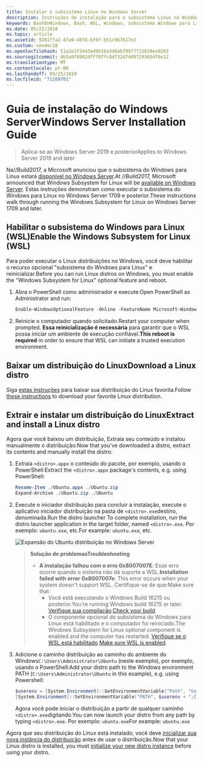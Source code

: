 ```yaml
---
title: Instalar o subsistema Linux no Windows Server
description: Instruções de instalação para o subsistema Linux no Windows Server.
keywords: BashOnWindows, Bash, WSL, Windows, subsistema Windows para Linux, windowssubsystem, Ubuntu, Windows Server
ms.date: 05/22/2018
ms.topic: article
ms.assetid: 9281ffa2-4fa9-4078-bf6f-b51c967617e3
ms.custom: seodec18
ms.openlocfilehash: 51a2e3f3443ed9b1ba3d8ab79977f22839ee0283
ms.sourcegitcommit: 0b5a9f8982dfff07fc8df32d74d97293654f8e12
ms.translationtype: MT
ms.contentlocale: pt-BR
ms.lasthandoff: 09/25/2019
ms.locfileid: "71269781"
---
```

# <a name="windows-server-installation-guide"></a><span data-ttu-id="ba16f-104">Guia de instalação do Windows Server</span><span class="sxs-lookup"><span data-stu-id="ba16f-104">Windows Server Installation Guide</span></span>

> <span data-ttu-id="ba16f-105">Aplica-se ao Windows Server 2019 e posterior</span><span class="sxs-lookup"><span data-stu-id="ba16f-105">Applies to Windows Server 2019 and later</span></span>

<span data-ttu-id="ba16f-106">Na//Build2017, a Microsoft anunciou que o subsistema do Windows para Linux estará [disponível no Windows Server](https://blogs.technet.microsoft.com/hybridcloud/2017/05/10/windows-server-for-developers-news-from-microsoft-build-2017/).</span><span class="sxs-lookup"><span data-stu-id="ba16f-106">At //Build2017, Microsoft announced that Windows Subsystem for Linux will be [available on Windows Server](https://blogs.technet.microsoft.com/hybridcloud/2017/05/10/windows-server-for-developers-news-from-microsoft-build-2017/).</span></span>  <span data-ttu-id="ba16f-107">Estas instruções demonstram como executar o subsistema do Windows para Linux no Windows Server 1709 e posterior.</span><span class="sxs-lookup"><span data-stu-id="ba16f-107">These instructions walk through running the Windows Subsystem for Linux on Windows Server 1709 and later.</span></span>

## <a name="enable-the-windows-subsystem-for-linux-wsl"></a><span data-ttu-id="ba16f-108">Habilitar o subsistema do Windows para Linux (WSL)</span><span class="sxs-lookup"><span data-stu-id="ba16f-108">Enable the Windows Subsystem for Linux (WSL)</span></span>

<span data-ttu-id="ba16f-109">Para poder executar o Linux distribuições no Windows, você deve habilitar o recurso opcional "subsistema do Windows para Linux" e reinicializar.</span><span class="sxs-lookup"><span data-stu-id="ba16f-109">Before you can run Linux distros on Windows, you must enable the "Windows Subsystem for Linux" optional feature and reboot.</span></span>

1. <span data-ttu-id="ba16f-110">Abra o PowerShell como administrador e execute:</span><span class="sxs-lookup"><span data-stu-id="ba16f-110">Open PowerShell as Administrator and run:</span></span>
    ```powershell
    Enable-WindowsOptionalFeature -Online -FeatureName Microsoft-Windows-Subsystem-Linux
    ```

2. <span data-ttu-id="ba16f-111">Reinicie o computador quando solicitado.</span><span class="sxs-lookup"><span data-stu-id="ba16f-111">Restart your computer when prompted.</span></span> <span data-ttu-id="ba16f-112">**Essa reinicialização é necessária** para garantir que o WSL possa iniciar um ambiente de execução confiável.</span><span class="sxs-lookup"><span data-stu-id="ba16f-112">**This reboot is required** in order to ensure that WSL can initiate a trusted execution environment.</span></span>

## <a name="download-a-linux-distro"></a><span data-ttu-id="ba16f-113">Baixar um distribuição do Linux</span><span class="sxs-lookup"><span data-stu-id="ba16f-113">Download a Linux distro</span></span>

<span data-ttu-id="ba16f-114">Siga [estas instruções](install-manual.md) para baixar sua distribuição do Linux favorita.</span><span class="sxs-lookup"><span data-stu-id="ba16f-114">Follow [these instructions](install-manual.md) to download your favorite Linux distribution.</span></span>

## <a name="extract-and-install-a-linux-distro"></a><span data-ttu-id="ba16f-115">Extrair e instalar um distribuição do Linux</span><span class="sxs-lookup"><span data-stu-id="ba16f-115">Extract and install a Linux distro</span></span>
<span data-ttu-id="ba16f-116">Agora que você baixou um distribuição, Extraia seu conteúdo e instalou manualmente o distribuição:</span><span class="sxs-lookup"><span data-stu-id="ba16f-116">Now that you've downloaded a distro, extract its contents and manually install the distro:</span></span>

1. <span data-ttu-id="ba16f-117">Extraia `<distro>.appx` o conteúdo do pacote, por exemplo, usando o PowerShell:</span><span class="sxs-lookup"><span data-stu-id="ba16f-117">Extract the `<distro>.appx` package's contents, e.g. using PowerShell:</span></span>

    ```powershell
    Rename-Item ./Ubuntu.appx ./Ubuntu.zip
    Expand-Archive ./Ubuntu.zip ./Ubuntu
    ```

2. <span data-ttu-id="ba16f-118">Execute o iniciador distribuição para concluir a instalação, execute o aplicativo iniciador distribuição na pasta de `<distro>.exe`destino, denominada.</span><span class="sxs-lookup"><span data-stu-id="ba16f-118">Run the distro launcher To complete installation, run the distro launcher application in the target folder, named `<distro>.exe`.</span></span> <span data-ttu-id="ba16f-119">Por exemplo: `ubuntu.exe`, etc.</span><span class="sxs-lookup"><span data-stu-id="ba16f-119">For example: `ubuntu.exe`, etc.</span></span>

    ![Expansão do Ubuntu distribuição no Windows Server](media/server-appx-expand.png)

    > <span data-ttu-id="ba16f-121">**Solução de problemas**</span><span class="sxs-lookup"><span data-stu-id="ba16f-121">**Troubleshooting**</span></span>
    > * <span data-ttu-id="ba16f-122">**A instalação falhou com o erro 0x8007007E**: Esse erro ocorre quando o sistema não dá suporte a WSL.</span><span class="sxs-lookup"><span data-stu-id="ba16f-122">**Installation failed with error 0x8007007e**: This error occurs when your system doesn't support WSL.</span></span> <span data-ttu-id="ba16f-123">Certifique-se de que:</span><span class="sxs-lookup"><span data-stu-id="ba16f-123">Make sure that:</span></span>
    >   * <span data-ttu-id="ba16f-124">Você está executando o Windows Build 16215 ou posterior.</span><span class="sxs-lookup"><span data-stu-id="ba16f-124">You're running Windows build 16215 or later.</span></span> <span data-ttu-id="ba16f-125">[Verifique sua compilação](troubleshooting.md#check-your-build-number).</span><span class="sxs-lookup"><span data-stu-id="ba16f-125">[Check your build](troubleshooting.md#check-your-build-number).</span></span>
    >   * <span data-ttu-id="ba16f-126">O componente opcional do subsistema do Windows para Linux está habilitado e o computador foi reiniciado.</span><span class="sxs-lookup"><span data-stu-id="ba16f-126">The Windows Subsystem for Linux optional component is enabled and the computer has restarted.</span></span>  <span data-ttu-id="ba16f-127">[Verifique se o WSL está habilitado](troubleshooting.md#confirm-wsl-is-enabled).</span><span class="sxs-lookup"><span data-stu-id="ba16f-127">[Make sure WSL is enabled](troubleshooting.md#confirm-wsl-is-enabled).</span></span>
    
3. <span data-ttu-id="ba16f-128">Adicione o caminho distribuição ao caminho do ambiente do Windows`C:\Users\Administrator\Ubuntu` (neste exemplo), por exemplo, usando o PowerShell:</span><span class="sxs-lookup"><span data-stu-id="ba16f-128">Add your distro path to the Windows environment PATH (`C:\Users\Administrator\Ubuntu` in this example), e.g. using Powershell:</span></span>
        
    ```powershell
    $userenv = [System.Environment]::GetEnvironmentVariable("Path", "User")
    [System.Environment]::SetEnvironmentVariable("PATH", $userenv + ";C:\Users\Administrator\Ubuntu", "User")
    ```
    <span data-ttu-id="ba16f-129">Agora você pode iniciar o distribuição a partir de qualquer caminho `<distro>.exe`digitando.</span><span class="sxs-lookup"><span data-stu-id="ba16f-129">You can now launch your distro from any path by typing `<distro>.exe`.</span></span> <span data-ttu-id="ba16f-130">Por exemplo: `ubuntu.exe`</span><span class="sxs-lookup"><span data-stu-id="ba16f-130">For example: `ubuntu.exe`</span></span>

<span data-ttu-id="ba16f-131">Agora que seu distribuição do Linux está instalado, você deve [inicializar sua nova instância do distribuição](initialize-distro.md) antes de usar o distribuição.</span><span class="sxs-lookup"><span data-stu-id="ba16f-131">Now that your Linux distro is installed, you must [initialize your new distro instance](initialize-distro.md) before using your distro.</span></span>
